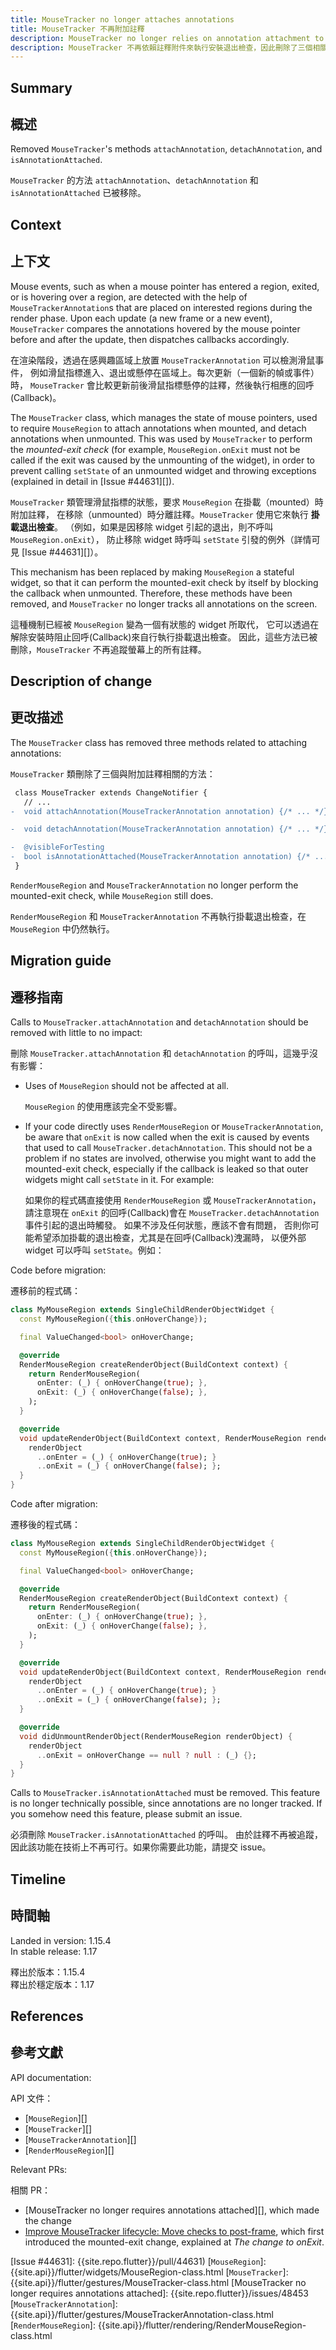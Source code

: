 ```yaml
---
title: MouseTracker no longer attaches annotations
title: MouseTracker 不再附加註釋
description: MouseTracker no longer relies on annotation attachment to perform the mounted-exit check; therefore, all three related methods are removed.
description: MouseTracker 不再依賴註釋附件來執行安裝退出檢查，因此刪除了三個相關方法。
---
```


## Summary

## 概述

Removed `MouseTracker`'s methods `attachAnnotation`,
`detachAnnotation`, and `isAnnotationAttached`.

`MouseTracker` 的方法 `attachAnnotation`、`detachAnnotation` 和 `isAnnotationAttached` 已被移除。

## Context

## 上下文

Mouse events, such as when a mouse pointer has entered a region,
exited, or is hovering over a region, are detected with the help of
`MouseTrackerAnnotation`s that are placed on interested regions
during the render phase. Upon each update (a new frame or a new event),
`MouseTracker` compares the annotations hovered by the mouse
pointer before and after the update, then dispatches
callbacks accordingly.

在渲染階段，透過在感興趣區域上放置 `MouseTrackerAnnotation` 可以檢測滑鼠事件，
例如滑鼠指標進入、退出或懸停在區域上。每次更新（一個新的幀或事件）時，
`MouseTracker` 會比較更新前後滑鼠指標懸停的註釋，然後執行相應的回呼(Callback)。

The `MouseTracker` class, which manages the state of mouse pointers,
used to require `MouseRegion` to attach annotations when mounted,
and detach annotations when unmounted.
This was used by `MouseTracker` to perform the
_mounted-exit check_ (for example, `MouseRegion.onExit`
must not be called if the exit was caused by the unmounting
of the widget), in order to prevent calling `setState`
of an unmounted widget and throwing exceptions (explained
in detail in [Issue #44631][]).

`MouseTracker` 類管理滑鼠指標的狀態，要求 `MouseRegion` 在掛載（mounted）時附加註釋，
在移除（unmounted）時分離註釋。`MouseTracker` 使用它來執行 **掛載退出檢查**。
（例如，如果是因移除 widget 引起的退出，則不呼叫 `MouseRegion.onExit`），
防止移除 widget 時呼叫 `setState` 引發的例外（詳情可見 [Issue #44631][]）。

This mechanism has been replaced by making `MouseRegion`
a stateful widget, so that it can perform the mounted-exit
check by itself by blocking the callback when unmounted.
Therefore, these methods have been removed, and `MouseTracker`
no longer tracks all annotations on the screen.

這種機制已經被 `MouseRegion` 變為一個有狀態的 widget 所取代，
它可以透過在解除安裝時阻止回呼(Callback)來自行執行掛載退出檢查。
因此，這些方法已被刪除，`MouseTracker` 不再追蹤螢幕上的所有註釋。

## Description of change

## 更改描述

The `MouseTracker` class has removed three methods related
to attaching annotations:

`MouseTracker` 類刪除了三個與附加註釋相關的方法：

```diff
 class MouseTracker extends ChangeNotifier {
   // ...
-  void attachAnnotation(MouseTrackerAnnotation annotation) {/* ... */}

-  void detachAnnotation(MouseTrackerAnnotation annotation) {/* ... */}

-  @visibleForTesting
-  bool isAnnotationAttached(MouseTrackerAnnotation annotation) {/* ... */}
 }
```

`RenderMouseRegion` and `MouseTrackerAnnotation` no longer perform the
mounted-exit check, while `MouseRegion` still does.

`RenderMouseRegion` 和 `MouseTrackerAnnotation` 不再執行掛載退出檢查，在 `MouseRegion` 中仍然執行。

## Migration guide

## 遷移指南

Calls to `MouseTracker.attachAnnotation` and
`detachAnnotation` should be removed with little to no impact:

刪除 `MouseTracker.attachAnnotation` 和 `detachAnnotation` 的呼叫，這幾乎沒有影響：

* Uses of `MouseRegion` should not be affected at all.

  `MouseRegion` 的使用應該完全不受影響。
  
* If your code directly uses `RenderMouseRegion` or
  `MouseTrackerAnnotation`, be aware that `onExit`
  is now called when the exit is caused by events that used
  to call `MouseTracker.detachAnnotation`.
  This should not be a problem if no states are involved,
  otherwise you might want to add the mounted-exit check,
  especially if the callback is leaked so that outer
  widgets might call `setState` in it. For example:

  如果你的程式碼直接使用 `RenderMouseRegion` 或 `MouseTrackerAnnotation`，
  請注意現在 `onExit` 的回呼(Callback)會在 `MouseTracker.detachAnnotation` 事件引起的退出時觸發。 
  如果不涉及任何狀態，應該不會有問題，
  否則你可能希望添加掛載的退出檢查，尤其是在回呼(Callback)洩漏時，
  以便外部 widget 可以呼叫 `setState`。例如：
  
Code before migration:

遷移前的程式碼：

<!-- skip -->
```dart
class MyMouseRegion extends SingleChildRenderObjectWidget {
  const MyMouseRegion({this.onHoverChange});

  final ValueChanged<bool> onHoverChange;

  @override
  RenderMouseRegion createRenderObject(BuildContext context) {
    return RenderMouseRegion(
      onEnter: (_) { onHoverChange(true); },
      onExit: (_) { onHoverChange(false); },
    );
  }

  @override
  void updateRenderObject(BuildContext context, RenderMouseRegion renderObject) {
    renderObject
      ..onEnter = (_) { onHoverChange(true); }
      ..onExit = (_) { onHoverChange(false); };
  }
}
```

Code after migration:

遷移後的程式碼：

<!-- skip -->
```dart
class MyMouseRegion extends SingleChildRenderObjectWidget {
  const MyMouseRegion({this.onHoverChange});

  final ValueChanged<bool> onHoverChange;

  @override
  RenderMouseRegion createRenderObject(BuildContext context) {
    return RenderMouseRegion(
      onEnter: (_) { onHoverChange(true); },
      onExit: (_) { onHoverChange(false); },
    );
  }

  @override
  void updateRenderObject(BuildContext context, RenderMouseRegion renderObject) {
    renderObject
      ..onEnter = (_) { onHoverChange(true); }
      ..onExit = (_) { onHoverChange(false); };
  }

  @override
  void didUnmountRenderObject(RenderMouseRegion renderObject) {
    renderObject
      ..onExit = onHoverChange == null ? null : (_) {};
  }
}
```

Calls to `MouseTracker.isAnnotationAttached` must be removed.
This feature is no longer technically possible,
since annotations are no longer tracked.
If you somehow need this feature, please submit an issue.

必須刪除 `MouseTracker.isAnnotationAttached` 的呼叫。
由於註釋不再被追蹤，因此該功能在技術上不再可行。如果你需要此功能，請提交 issue。

## Timeline

## 時間軸

Landed in version: 1.15.4<br>
In stable release: 1.17

釋出於版本：1.15.4<br>
釋出於穩定版本：1.17

## References

## 參考文獻

API documentation:

API 文件：

* [`MouseRegion`][]
* [`MouseTracker`][]
* [`MouseTrackerAnnotation`][]
* [`RenderMouseRegion`][]

Relevant PRs:

相關 PR：

* [MouseTracker no longer requires annotations attached][],
  which made the change
* [Improve MouseTracker lifecycle: Move checks to post-frame][],
  which first introduced the mounted-exit change,
  explained at _The change to onExit_.


[Improve MouseTracker lifecycle: Move checks to post-frame]: {{site.repo.flutter}}/issues/44631
[Issue #44631]: {{site.repo.flutter}}/pull/44631)
[`MouseRegion`]: {{site.api}}/flutter/widgets/MouseRegion-class.html
[`MouseTracker`]: {{site.api}}/flutter/gestures/MouseTracker-class.html
[MouseTracker no longer requires annotations attached]: {{site.repo.flutter}}/issues/48453
[`MouseTrackerAnnotation`]: {{site.api}}/flutter/gestures/MouseTrackerAnnotation-class.html
[`RenderMouseRegion`]: {{site.api}}/flutter/rendering/RenderMouseRegion-class.html
